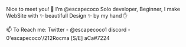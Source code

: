 Nice to meet you! 👋
I’m @escapecoco
Solo developer, Beginner, I make WebSite with ✨ beautifull Design ✨ by my hand ✋

📫 To Reach me:
Twitter - @escapecoco1
discord - 0'escapecoco'/212Rocma [S/E] aCa#7224
